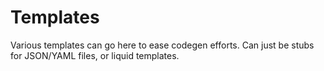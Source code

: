 # Templates

Various templates can go here to ease codegen efforts. Can just be stubs for JSON/YAML files, or liquid templates.
